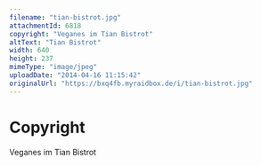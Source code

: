 ```yaml
---
filename: "tian-bistrot.jpg"
attachmentId: 6818
copyright: "Veganes im Tian Bistrot"
altText: "Tian Bistrot"
width: 640
height: 237
mimeType: "image/jpeg"
uploadDate: "2014-04-16 11:15:42"
originalUrl: "https://bxq4fb.myraidbox.de/i/tian-bistrot.jpg"
---
```


# Copyright

Veganes im Tian Bistrot
